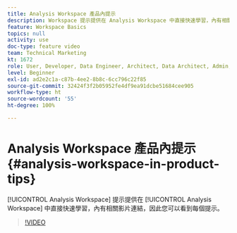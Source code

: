 ```yaml
---
title: Analysis Workspace 產品內提示
description: Workspace 提示提供在 Analysis Workspace 中直接快速學習，內有相關影片連結，因此您可以看到每個提示。
feature: Workspace Basics
topics: null
activity: use
doc-type: feature video
team: Technical Marketing
kt: 1672
role: User, Developer, Data Engineer, Architect, Data Architect, Admin, Leader
level: Beginner
exl-id: ad2e2c1a-c87b-4ee2-8b8c-6cc796c22f85
source-git-commit: 32424f3f2b05952fe4df9ea91dcbe51684cee905
workflow-type: ht
source-wordcount: '55'
ht-degree: 100%

---
```


# Analysis Workspace 產品內提示 {#analysis-workspace-in-product-tips}

[!UICONTROL Analysis Workspace] 提示提供在 [!UICONTROL Analysis Workspace] 中直接快速學習，內有相關影片連結，因此您可以看到每個提示。

>[!VIDEO](https://video.tv.adobe.com/v/23135/?quality=12)

